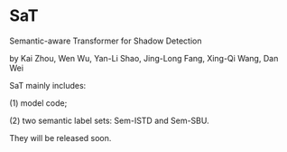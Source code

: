 # SaT

Semantic-aware Transformer for Shadow Detection

by Kai Zhou, Wen Wu, Yan-Li Shao, Jing-Long Fang, Xing-Qi Wang, Dan Wei

SaT mainly includes: 

(1) model code; 

(2) two semantic label sets: Sem-ISTD and Sem-SBU. 

They will be released soon.
